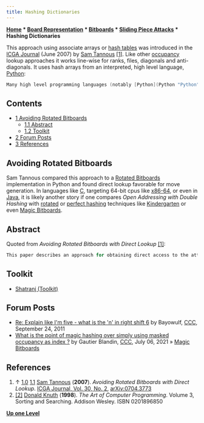 ```yaml
---
title: Hashing Dictionaries
---
```

**[Home](Home "Home") * [Board Representation](Board_Representation "Board Representation") * [Bitboards](Bitboards "Bitboards") * [Sliding Piece Attacks](Sliding_Piece_Attacks "Sliding Piece Attacks") * Hashing Dictionaries**

This approach using associate arrays or [hash tables](Hash_Table "Hash Table") was introduced in the [ICGA Journal](ICGA_Journal "ICGA Journal") (June 2007) by [Sam Tannous](Sam_Tannous "Sam Tannous") [[1]](#cite-note-icgaj-1). Like other [occupancy](Occupancy "Occupancy") lookup approaches it works line-wise for ranks, files, diagonals and anti-diagonals. It uses hash arrays from an interpreted, high level language, [Python](Python "Python"):

```C++
Many high level programming languages (notably [Python](Python "Python") (van Rossum, 1993)) have useful predefined data structures (e.g. associative arrays) which are dynamically resizable hash tables that resolve collisions by probing techniques. The basic lookup function used in Python is based on Algorithm D: Open Addressing with Double Hashing from Section 6.4 in Knuth <a id="cite-note-2" href="#cite-ref-2">[2]</a>. 

```

## Contents

- [1 Avoiding Rotated Bitboards](#avoiding-rotated-bitboards)
  - [1.1 Abstract](#abstract)
  - [1.2 Toolkit](#toolkit)
- [2 Forum Posts](#forum-posts)
- [3 References](#references)

## Avoiding Rotated Bitboards

Sam Tannous compared this approach to a [Rotated Bitboards](Rotated_Bitboards "Rotated Bitboards") implementation in Python and found direct lookup favorable for move generation. In languages like [C](C "C"), targeting 64-bit cpus like [x86-64](X86-64 "X86-64"), or even in [Java](Java "Java"), it is likely another story if one compares *Open Addressing with Double Hashing* with [rotated](Rotated_Bitboards "Rotated Bitboards") or [perfect hashing](Hash_Table#PerfectHashing "Hash Table") techniques like [Kindergarten](Kindergarten_Bitboards "Kindergarten Bitboards") or even [Magic Bitboards](Magic_Bitboards "Magic Bitboards").

## Abstract

Quoted from *Avoiding Rotated Bitboards with Direct Lookup* [[1]](#cite-note-icgaj-1):

```C++
This paper describes an approach for obtaining direct access to the attacked squares of sliding pieces without resorting to rotated bitboards. The technique involves creating four [hash tables](Hash_Table "Hash Table") using the built in hash arrays from an interpreted, high level language. The rank, file, and diagonal occupancy are first isolated by masking the desired portion of the board. The attacked squares are then directly retrieved from the hash tables. Maintaining incrementally updated rotated bitboards becomes unnecessary as does all the updating, mapping and shifting required to access the attacked squares. Finally, rotated bitboard move generation speed is compared with that of the direct hash table lookup method. 

```

## Toolkit

- [Shatranj (Toolkit)](</Shatranj_(Toolkit)> "Shatranj (Toolkit)")

## Forum Posts

- [Re: Explain like I'm five - what is the 'n' in right shift 6](http://www.talkchess.com/forum3/viewtopic.php?f=7&t=40503&start=10) by Bayowulf, [CCC](CCC "CCC"), September 24, 2011
- [What is the point of magic hashing over simply using masked occupancy as index ?](http://www.talkchess.com/forum3/viewtopic.php?f=7&t=77648) by Gautier Blandin, [CCC](CCC "CCC"), July 06, 2021 » [Magic Bitboards](Magic_Bitboards "Magic Bitboards")

## References

1. ↑ [1.0](#cite-ref-icgaj-1-0) [1.1](#cite-ref-icgaj-1-1) [Sam Tannous](Sam_Tannous "Sam Tannous") (**2007**). *Avoiding Rotated Bitboards with Direct Lookup*. [ICGA Journal, Vol. 30, No. 2](ICGA_Journal#30_2 "ICGA Journal"), [arXiv:0704.3773](https://arxiv.org/abs/0704.3773)
1. <a id="cite-ref-2" href="#cite-note-2">[2]</a> [Donald Knuth](Donald_Knuth "Donald Knuth") (**1998**). *The Art of Computer Programming*. Volume 3, Sorting and Searching. Addison Wesley. ISBN 0201896850

**[Up one Level](Sliding_Piece_Attacks "Sliding Piece Attacks")**


